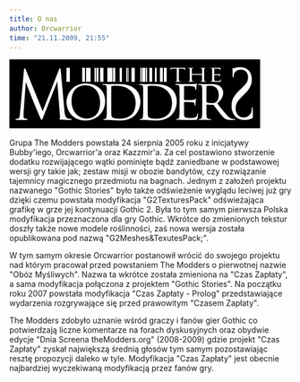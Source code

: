 ```yaml
---
title: O nas
author: Orcwarrior
time: "21.11.2009, 21:55"
---
```


![theModders](/images/logo-team.jpg)

Grupa The Modders powstała 24 sierpnia 2005 roku z inicjatywy Bubby'iego, Orcwarrior'a oraz Kazzmir'a. 
Za cel postawiono stworzenie dodatku rozwijającego wątki pominięte bądź zaniedbane w podstawowej wersji gry takie jak; zestaw misji w obozie bandytów, czy rozwiązanie tajemnicy magicznego przedmiotu na bagnach. 
Jednym z założeń projektu nazwanego "Gothic Stories" było także odświeżenie wyglądu leciwej już gry dzięki czemu powstała modyfikacja "G2TexturesPack" odświeżająca grafikę w grze jej kontynuacji Gothic 2. 
Była to tym samym pierwsza Polska modyfikacja przeznaczona dla gry Gothic. 
Wkrótce do zmienionych tekstur doszły także nowe modele roślinności, zaś nowa wersja została opublikowana pod nazwą "G2Meshes&amp;TexutesPack;".

W tym samym okresie Orcwarrior postanowił wrócić do swojego projektu nad którym pracował przed powstaniem The Modders o pierwotnej nazwie "Obóz Myśliwych". 
Nazwa ta wkrótce została zmieniona na "Czas Zapłaty", a sama modyfikacja połączona z projektem "Gothic Stories". 
Na początku roku 2007 powstała modyfikacja "Czas Zapłaty - Prolog" przedstawiające wydarzenia rozgrywające się przed prawowitym "Czasem Zapłaty".

The Modders zdobyło uznanie wśród graczy i fanów gier Gothic co potwierdzają liczne komentarze na forach dyskusyjnych oraz obydwie edycje "Dnia Screena theModders.org" (2008-2009) gdzie projekt "Czas Zapłaty" zyskał największą średnią głosów tym samym pozostawiając resztę propozycji daleko w tyle. 
Modyfikacja "Czas Zapłaty" jest obecnie najbardziej wyczekiwaną modyfikacją przez fanów gry.